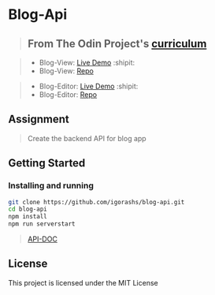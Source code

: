 # Blog-Api

> ## From The Odin Project's [curriculum](https://www.theodinproject.com/lessons/blog-api)

> - Blog-View: [Live Demo](https://igorashs.github.io/react-blog-view) :shipit:
> - Blog-View: [Repo](https://github.com/igorashs/react-blog-view)

> - Blog-Editor: [Live Demo](https://igorashs.github.io/react-blog-editor) :shipit:
> - Blog-Editor: [Repo](https://github.com/igorashs/react-blog-editor)

## Assignment

> Create the backend API for blog app

## Getting Started

### Installing and running

```bash
git clone https://github.com/igorashs/blog-api.git
cd blog-api
npm install
npm run serverstart
```

> [API-DOC](https://github.com/igorashs/blog-api/blob/master/BLOG-API-DOC.md)

## License

This project is licensed under the MIT License
